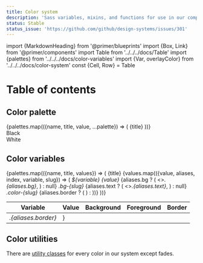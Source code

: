 ```yaml
---
title: Color system
description: 'Sass variables, mixins, and functions for use in our components.'
status: Stable
status_issue: 'https://github.com/github/design-systems/issues/301'
---
```


import {MarkdownHeading} from '@primer/blueprints'
import {Box, Link} from '@primer/components'
import Table from '../../../docs/Table'
import {palettes} from '../../../docs/color-variables'
import {Var, overlayColor} from '../../../docs/color-system'
const {Cell, Row} = Table


# Table of contents


## Color palette

<div class="d-flex flex-wrap mr-n2">
  {palettes.map(({name, title, value, ...palette}) => (
    <Link href={`#${name}`} bg={value} key={name} color={overlayColor(value)} p={3} mr={2} mb={2} className="flex-auto">
      {title}
    </Link>
  ))}
  <div class="bg-gray-9 p-3 mb-2 mr-2 flex-auto">
    <Link href="#black" color="white">Black</Link>
  </div>
  <div class="bg-white p-3 mb-2 mr-2 border flex-auto">
    <Link color="black" href="#white">White</Link>
  </div>
</div>

## Color variables

<Table>
  <thead>
    <tr>
      <th>Variable</th>
      <th>Value</th>
      <th>Background</th>
      <th>Foreground</th>
      <th>Border</th>
    </tr>
  </thead>
  {palettes.map(({name, title, values}) => (
    <tbody key={name}>
      <tr>
        <Box as="th" colSpan="6" pt={4}>
          <Box bg={values[5]}>
            <MarkdownHeading as="h3">{title}</MarkdownHeading>
          </Box>
        </Box>
      </tr>
      {values.map(({value, aliases, index, variable, slug}) => (
        <tr>
          <Cell bg={value} color={overlayColor(value)}>
            <Var>${variable}</Var>
          </Cell>
          <Cell bg={value} color={overlayColor(value)}>
            <Var>{value}</Var>
          </Cell>
          <Cell bg={value} color={overlayColor(value)}>
            {aliases.bg ? (
              <><Var fontWeight="bold">.{aliases.bg}</Var>, </>
            ) : null}
            <Var>.bg-{slug}</Var>
          </Cell>
          <Cell color={value} bg={overlayColor(value)}>
            {aliases.text ? (
              <><Var fontWeight="bold">.{aliases.text}</Var>, </>
            ) : null}
            <Var>.color-{slug}</Var>
          </Cell>
          {aliases.border ? (
            <td style={{border: `1px solid ${value} !important`}}>
              <Var>.{aliases.border}</Var>
            </td>
          ) : <td />}
        </tr>
      ))}
    </tbody>
  ))}
</Table>

## Color utilities

There are [utility classes](/css/utilities/colors) for every color in our system except fades.
